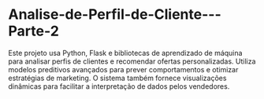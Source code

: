 # Analise-de-Perfil-de-Cliente---Parte-2
Este projeto usa Python, Flask e bibliotecas de aprendizado de máquina para analisar perfis de clientes e recomendar ofertas personalizadas. Utiliza modelos preditivos avançados para prever comportamentos e otimizar estratégias de marketing. O sistema também fornece visualizações dinâmicas para facilitar a interpretação de dados pelos vendedores.

